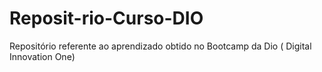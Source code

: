 # Reposit-rio-Curso-DIO
Repositório referente ao aprendizado obtido no Bootcamp da Dio ( Digital Innovation One)
